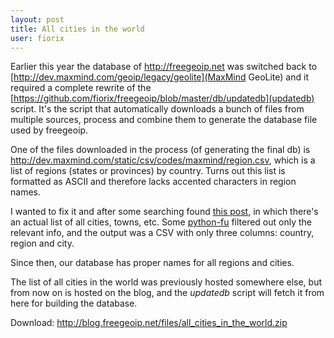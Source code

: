 ```yaml
---
layout: post
title: All cities in the world
user: fiorix
---
```


Earlier this year the database of <http://freegeoip.net> was switched back
to [http://dev.maxmind.com/geoip/legacy/geolite](MaxMind GeoLite) and it
required a complete rewrite of the
[https://github.com/fiorix/freegeoip/blob/master/db/updatedb](updatedb)
script. It's the script that automatically downloads a bunch of files from
multiple sources, process and combine them to generate the database file used
by freegeoip.

One of the files downloaded in the process (of generating the final db) is
<http://dev.maxmind.com/static/csv/codes/maxmind/region.csv>, which is a list
of regions (states or provinces) by country. Turns out this list is formatted
as ASCII and therefore lacks accented characters in region names.

I wanted to fix it and after some searching found
[this post](<http://answers.google.com/answers/threadview/id/774429.html>),
in which there's an actual list of all cities, towns, etc. Some
[python-fu](https://gist.github.com/fiorix/4592774) filtered out only the
relevant info, and the output was a CSV with only three columns: country,
region and city.

Since then, our database has proper names for all regions and cities.

The list of all cities in the world was previously hosted somewhere else,
but from now on is hosted on the blog, and the *updatedb* script will fetch it
from here for building the database.

Download: <http://blog.freegeoip.net/files/all_cities_in_the_world.zip>
